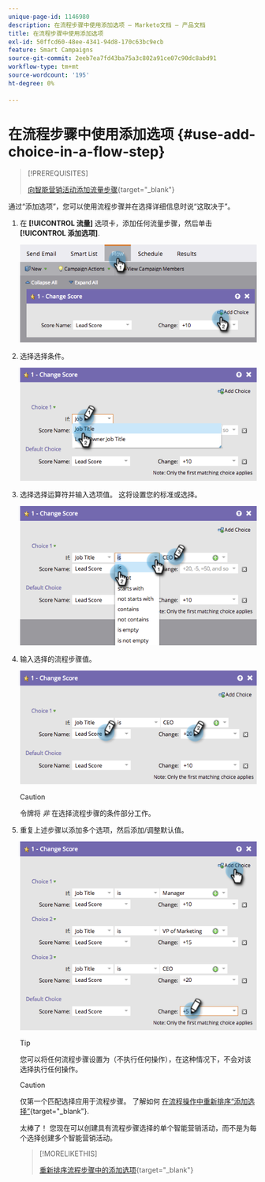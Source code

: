 ```yaml
---
unique-page-id: 1146980
description: 在流程步骤中使用添加选项 — Marketo文档 — 产品文档
title: 在流程步骤中使用添加选项
exl-id: 50ffcd60-48ee-4341-94d8-170c63bc9ecb
feature: Smart Campaigns
source-git-commit: 2eeb7ea7fd43ba75a3c802a91ce07c90dc8abd91
workflow-type: tm+mt
source-wordcount: '195'
ht-degree: 0%

---
```


# 在流程步骤中使用添加选项 {#use-add-choice-in-a-flow-step}

>[!PREREQUISITES]
>
>[向智能营销活动添加流量步骤](/help/marketo/product-docs/core-marketo-concepts/smart-campaigns/flow-actions/add-a-flow-step-to-a-smart-campaign.md){target="_blank"}

通过“添加选项”，您可以使用流程步骤并在选择详细信息时说“这取决于”。

1. 在 **[!UICONTROL 流量]** 选项卡，添加任何流量步骤，然后单击 **[!UICONTROL 添加选项]**.

   ![](assets/image2014-9-22-11-3a58-3a20.png)

1. 选择选择条件。

   ![](assets/image2014-9-22-11-3a58-3a50.png)

1. 选择选择运算符并输入选项值。 这将设置您的标准或选择。

   ![](assets/image2014-9-22-11-3a58-3a54.png)

1. 输入选择的流程步骤值。

   ![](assets/image2014-9-22-11-3a58-3a57.png)

   >[!CAUTION]
   >
   >令牌将 _非_ 在选择流程步骤的条件部分工作。

1. 重复上述步骤以添加多个选项，然后添加/调整默认值。

   ![](assets/image2014-9-22-11-3a58-3a59.png)

   >[!TIP]
   >
   >您可以将任何流程步骤设置为（不执行任何操作），在这种情况下，不会对该选择执行任何操作。

   >[!CAUTION]
   >
   >仅第一个匹配选择应用于流程步骤。 了解如何 [在流程操作中重新排序“添加选择”](/help/marketo/product-docs/core-marketo-concepts/smart-campaigns/flow-actions/reorder-add-choice-in-a-flow-step.md){target="_blank"}.

   太棒了！ 您现在可以创建具有流程步骤选择的单个智能营销活动，而不是为每个选择创建多个智能营销活动。

   >[!MORELIKETHIS]
   >
   >[重新排序流程步骤中的添加选项](/help/marketo/product-docs/core-marketo-concepts/smart-campaigns/flow-actions/reorder-add-choice-in-a-flow-step.md){target="_blank"}
